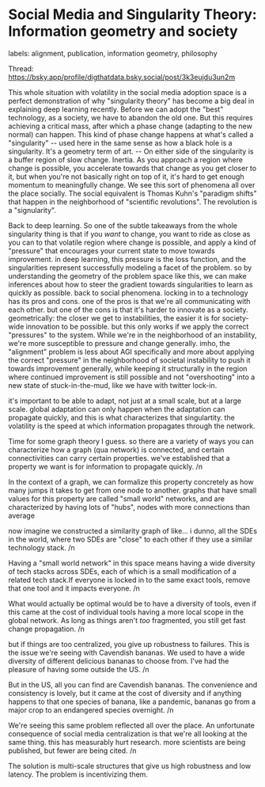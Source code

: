 # Social Media and Singularity Theory: Information geometry and society

labels: alignment, publication, information geometry, philosophy

Thread: https://bsky.app/profile/digthatdata.bsky.social/post/3k3eujdu3un2m

This whole situation with volatility in the social media adoption space is a perfect demonstration of why "singularity theory" has become a big deal in explaining deep learning recently. Before we can adopt the "best" technology, as a society, we have to abandon the old one. But this requires achieving a critical mass, after which a phase change (adapting to the new normal) can happen. This kind of phase change happens at what's called a "singularity" -- used here in the same sense as how a black hole is a singularity. It's a geometry term of art. -- On either side of the singularity is a buffer region of slow change. Inertia. As you approach a region where change is possible, you accelerate towards that change as you get closer to it, but when you're not basically right on top of it, it's hard to get enough momentum to meaningfully change. We see this sort of phenomena all over the place socially. The social equivalent is Thomas Kuhn's "paradigm shifts" that happen in the neighborhood of "scientific revolutions". The revolution is a "signularity". 

Back to deep learning. So one of the subtle takeaways from the whole singularity thing is that if you *want* to change, you want to ride as close as you can to that volatile region where change is possible, and apply a kind of "pressure" that encourages your current state to move towards improvement. in deep learning, this pressure is the loss function, and the singularities represent successfully modeling a facet of the problem. so by understanding the geometry of the problem space like this, we can make inferences about how to steer the gradient towards singularities to learn as quickly as possible. back to social phenomena. locking in to a technology has its pros and cons. one of the pros is that we're all communicating with each other. but one of the cons is that it's harder to innovate as a society. geometrically: the closer we get to instabilities, the easier it is for society-wide innovation to be possible. but this only works if we apply the correct "pressures" to the system. While we're in the neighborhood of an instability, we're more susceptible to pressure and change generally. imho, the "alignment" problem is less about AGI specifically and more about applying the correct "pressure" in the neighborhood of  societal instability to push it towards improvement generally, while keeping it structurally in the region where continued improvement is still possible and not "overshooting" into a new state of stuck-in-the-mud, like we have with twitter lock-in.

it's important to be able to adapt, not just at a small scale, but at a large scale. global adaptation can only happen when the adaptation can propagate quickly, and this is what characterizes that singulartity. the volatility is the speed at which information propagates through the network.

Time for some graph theory I guess. so there are a variety of ways you can characterize how a graph (qua network) is connected, and certain connectivities can carry certain properties. we've established that a property we want is for information to propagate quickly. /n

In the context of a graph, we can formalize this property concretely as how many jumps it takes to get from one node to another. graphs that have small values for this property are called "small world" networks, and are characterized by having lots of "hubs", nodes with more connections than average

now imagine we constructed a similarity graph of like... i dunno, all the SDEs in the world, where two SDEs are "close" to each other if they use a similar technology stack. /n

Having a "small world network" in this space means having a wide diversity of tech stacks across SDEs, each of which is a small modification of a related tech stack.If everyone is locked in to the same exact tools, remove that one tool and it impacts everyone. /n

What would actually be optimal would be to have a diversity of tools, even if this came at the cost of individual tools having a more local scope in the global network. As long as things aren't *too* fragmented, you still get fast change propagation. /n

but if things are too centralized, you give up robustness to failures. This is the issue we're seeing with Cavendish bananas. We used to have a wide diversity of different delicious bananas to choose from. I've had the pleasure of having some outside the US. /n

But in the US, all you can find are Cavendish bananas. The convenience and consistency is lovely, but it came at the cost of diversity and if anything happens to that one species of banana, like a pandemic, bananas go from a major crop to an endangered species overnight. /n

We're seeing this same problem reflected all over the place. An unfortunate consequence of social media centralization is that we're all looking at the same thing. this has measurably hurt research. more scientists are being published, but fewer are being cited. /n

The solution is multi-scale structures that give us high robustness and low latency. The problem is incentivizing them.
